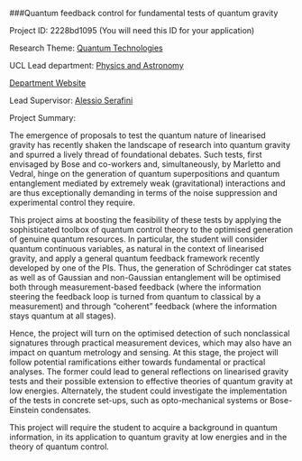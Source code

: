 ###Quantum feedback control for fundamental tests of quantum gravity

Project ID: 2228bd1095
(You will need this ID for your application)

Research Theme: [Quantum Technologies](../themes/quantum-technologies.md)

UCL Lead department: [Physics and Astronomy](../departments/physics-and-astronomy.md)

[Department Website](https://www.ucl.ac.uk/physics-astronomy)

Lead Supervisor: [Alessio Serafini](https://iris.ucl.ac.uk/iris/browse/profile?upi=ASERA90)

Project Summary:

The emergence of proposals to test the quantum nature of linearised gravity has recently shaken the landscape of research into quantum gravity and spurred a lively thread of foundational debates. Such tests, first envisaged by Bose and co-workers and, simultaneously, by Marletto and Vedral, hinge on the generation of quantum superpositions and quantum entanglement mediated by extremely weak (gravitational) interactions and are thus exceptionally demanding in terms of the noise suppression and experimental control they require. 
  
 This project aims at boosting the feasibility of these tests by applying the sophisticated toolbox of quantum control theory to the optimised generation of genuine quantum resources. In particular, the student will consider quantum continuous variables, as natural in the context of linearised gravity, and apply a general quantum feedback framework recently developed by one of the PIs. Thus, the generation of Schrödinger cat states as well as of Gaussian and non-Gaussian entanglement will be optimised both through measurement-based feedback (where the information steering the feedback loop is turned from quantum to classical by a measurement) and through “coherent” feedback (where the information stays quantum at all stages). 
  
 Hence, the project will turn on the optimised detection of such nonclassical signatures through practical measurement devices, which may also have an impact on quantum metrology and sensing. At this stage, the project will follow potential ramifications either towards fundamental or practical analyses. The former could lead to general reflections on linearised gravity tests and their possible extension to effective theories of quantum gravity at low energies. Alternately, the student could investigate the implementation of the tests in concrete set-ups, such as opto-mechanical systems or Bose-Einstein condensates.
  
 This project will require the student to acquire a background in quantum information, in its application to quantum gravity at low energies and in the theory of quantum control.
